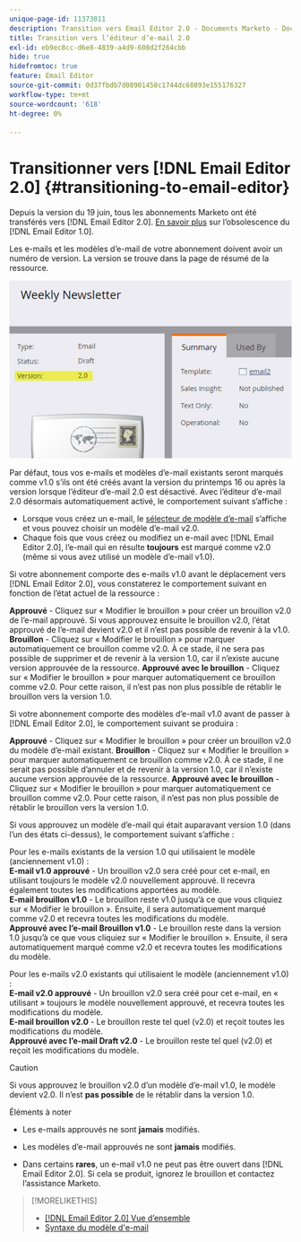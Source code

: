 ```yaml
---
unique-page-id: 11373011
description: Transition vers Email Editor 2.0 - Documents Marketo - Documentation du produit
title: Transition vers l’éditeur d’e-mail 2.0
exl-id: eb9ec8cc-d6e8-4839-a4d9-608d2f264cbb
hide: true
hidefromtoc: true
feature: Email Editor
source-git-commit: 0d37fbdb7d08901458c1744dc68893e155176327
workflow-type: tm+mt
source-wordcount: '618'
ht-degree: 0%

---
```


# Transitionner vers [!DNL Email Editor 2.0] {#transitioning-to-email-editor}

Depuis la version du 19 juin, tous les abonnements Marketo ont été transférés vers [!DNL Email Editor 2.0]. [En savoir plus](https://nation.marketo.com/docs/DOC-7038) sur l’obsolescence du [!DNL Email Editor 1.0].

Les e-mails et les modèles d’e-mail de votre abonnement doivent avoir un numéro de version. La version se trouve dans la page de résumé de la ressource.

![](assets/five-5.png)

Par défaut, tous vos e-mails et modèles d’e-mail existants seront marqués comme v1.0 s’ils ont été créés avant la version du printemps 16 ou après la version lorsque l’éditeur d’e-mail 2.0 est désactivé. Avec l’éditeur d’e-mail 2.0 désormais automatiquement activé, le comportement suivant s’affiche :

* Lorsque vous créez un e-mail, le [sélecteur de modèle d’e-mail](email-template-picker-overview.md) s’affiche et vous pouvez choisir un modèle d’e-mail v2.0.
* Chaque fois que vous créez ou modifiez un e-mail avec [!DNL Email Editor 2.0], l’e-mail qui en résulte **toujours** est marqué comme v2.0 (même si vous avez utilisé un modèle d’e-mail v1.0).

Si votre abonnement comporte des e-mails v1.0 avant le déplacement vers [!DNL Email Editor 2.0], vous constaterez le comportement suivant en fonction de l’état actuel de la ressource :

**Approuvé** - Cliquez sur « Modifier le brouillon » pour créer un brouillon v2.0 de l’e-mail approuvé. Si vous approuvez ensuite le brouillon v2.0, l’état approuvé de l’e-mail devient v2.0 et il n’est pas possible de revenir à la v1.0.\
**Brouillon** - Cliquez sur « Modifier le brouillon » pour marquer automatiquement ce brouillon comme v2.0. À ce stade, il ne sera pas possible de supprimer et de revenir à la version 1.0, car il n’existe aucune version approuvée de la ressource.
**Approuvé avec le brouillon** - Cliquez sur « Modifier le brouillon » pour marquer automatiquement ce brouillon comme v2.0. Pour cette raison, il n’est pas non plus possible de rétablir le brouillon vers la version 1.0.

Si votre abonnement comporte des modèles d’e-mail v1.0 avant de passer à [!DNL Email Editor 2.0], le comportement suivant se produira :

**Approuvé** - Cliquez sur « Modifier le brouillon » pour créer un brouillon v2.0 du modèle d’e-mail existant.
**Brouillon** - Cliquez sur « Modifier le brouillon » pour marquer automatiquement ce brouillon comme v2.0. À ce stade, il ne serait pas possible d’annuler et de revenir à la version 1.0, car il n’existe aucune version approuvée de la ressource.
**Approuvé avec le brouillon** - Cliquez sur « Modifier le brouillon » pour marquer automatiquement ce brouillon comme v2.0. Pour cette raison, il n’est pas non plus possible de rétablir le brouillon vers la version 1.0.

Si vous approuvez un modèle d’e-mail qui était auparavant version 1.0 (dans l’un des états ci-dessus), le comportement suivant s’affiche :

Pour les e-mails existants de la version 1.0 qui utilisaient le modèle (anciennement v1.0) :\
**E-mail v1.0 approuvé** - Un brouillon v2.0 sera créé pour cet e-mail, en utilisant toujours le modèle v2.0 nouvellement approuvé. Il recevra également toutes les modifications apportées au modèle.\
**E-mail brouillon v1.0** - Le brouillon reste v1.0 jusqu’à ce que vous cliquiez sur « Modifier le brouillon ». Ensuite, il sera automatiquement marqué comme v2.0 et recevra toutes les modifications du modèle.\
**Approuvé avec l’e-mail Brouillon v1.0** - Le brouillon reste dans la version 1.0 jusqu’à ce que vous cliquiez sur « Modifier le brouillon ». Ensuite, il sera automatiquement marqué comme v2.0 et recevra toutes les modifications du modèle.

Pour les e-mails v2.0 existants qui utilisaient le modèle (anciennement v1.0) :\
**E-mail v2.0 approuvé** - Un brouillon v2.0 sera créé pour cet e-mail, en « utilisant » toujours le modèle nouvellement approuvé, et recevra toutes les modifications du modèle.\
**E-mail brouillon v2.0** - Le brouillon reste tel quel (v2.0) et reçoit toutes les modifications du modèle.\
**Approuvé avec l’e-mail Draft v2.0** - Le brouillon reste tel quel (v2.0) et reçoit les modifications du modèle.

>[!CAUTION]
>
>Si vous approuvez le brouillon v2.0 d’un modèle d’e-mail v1.0, le modèle devient v2.0. Il n’est **pas possible** de le rétablir dans la version 1.0.

Éléments à noter

* Les e-mails approuvés ne sont **jamais** modifiés.

* Les modèles d’e-mail approuvés ne sont **jamais** modifiés.

* Dans certains **rares**, un e-mail v1.0 ne peut pas être ouvert dans [!DNL Email Editor 2.0]. Si cela se produit, ignorez le brouillon et contactez l’assistance Marketo.

>[!MORELIKETHIS]
>
>* [[!DNL Email Editor 2.0] Vue d’ensemble](/help/marketo/product-docs/email-marketing/general/email-editor-2/email-editor-v2-0-overview.md)
>* [Syntaxe du modèle d&#39;e-mail](/help/marketo/product-docs/email-marketing/general/email-editor-2/email-template-syntax.md)
